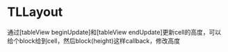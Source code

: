 # TLLayout
通过[tableView beginUpdate]和[tableView endUpdate]更新cell的高度，可以给个block给到cell，然后block(height)这样callback，修改高度
